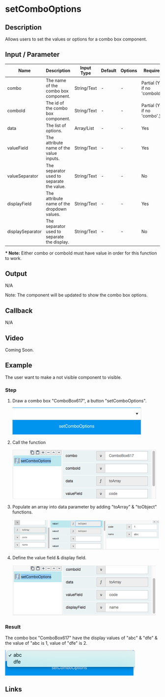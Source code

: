 # setComboOptions

## Description

Allows users to set the values or options for a combo box component.

## Input / Parameter

| Name | Description | Input Type | Default | Options | Required |
| ------ | ------ | ------ | ------ | ------ | ------ |
| combo | The name of the combo box component. | String/Text | - | - | Partial (Yes if no 'comboId'.) |
| comboId | The id of the combo box component. | String/Text | - | - | Partial (Yes if no 'combo'.) | 
| data | The list of options. | Array/List | - | - | Yes |
| valueField | The attribute name of the value inputs. | String/Text | - | - | Yes |
| valueSeparator | The separator used to separate the value. | String/Text | - | - | No |
| displayField | The attribute name of the dropdown values. | String/Text | - | - | Yes |
| displaySeparator | The separator used to separate the display. | String/Text | - | - | No |

__\* Note:__ Either combo or comboId must have value in order for this function to work.

## Output

N/A

Note: The component will be updated to show the combo box options.

## Callback

N/A

## Video

Coming Soon.

<!-- Format: [![Video]({image-path}?raw=true)]({url-link}) -->

## Example

The user want to make a not visible component to visible.

### Step

1. Draw a combo box "ComboBox617", a button "setComboOptions".

    ![](../../../../document/function/App/setComboOptions/setComboOptions-step-1.png?raw=true)
    

2. Call the function

    ![](../../../../document/function/App/setComboOptions/setComboOptions-step-2.png?raw=true)
    

3. Populate an array into data parameter by adding "toArray" & "toObject" functions.

    ![](../../../../document/function/App/setComboOptions/setComboOptions-step-3.png?raw=true)
    

4. Define the value field & display field.

    ![](../../../../document/function/App/setComboOptions/setComboOptions-step-4.png?raw=true)
    
### Result

The combo box "ComboBox617" have the display values of "abc" & "dfe" & the value of "abc is 1, value of "dfe" is 2.

![](../../../../document/function/App/setComboOptions/setComboOptions-result-1.png?raw=true)


## Links